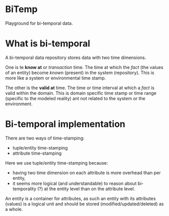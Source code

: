 BiTemp
======

Playground for bi-temporal data.

# What is bi-temporal

A bi-temporal data repository stores data with two time dimensions.

One is te **know at** or *transaction* time.
The time at which the *fact* (the values of an entity) become *known* (present) in the system (repository).
This is more like a system or environmental time stamp.

The other is the **valid at** time. 
The time or time interval at which a *fact* is valid within the domain.
This is domain specific time stamp or time range (specific to the modeled reality) ant not related to the system or 
the environment.

# Bi-temporal implementation

There are two ways of time-stamping:
* tuple/entity time-stamping
* attribute time-stamping

Here we use tuple/entity time-stamping because:
* having two time dimension on each attribute is more overhead than per entity,
* it seems more logical (and understandable) to reason about bi-temporality (?) at the entity level than on the 
  attribute level.

An entity is a container for attributes, as such an entity with its attributes (values) is a logical unit and
should be stored (modified/updated/deleted) as a whole. 
